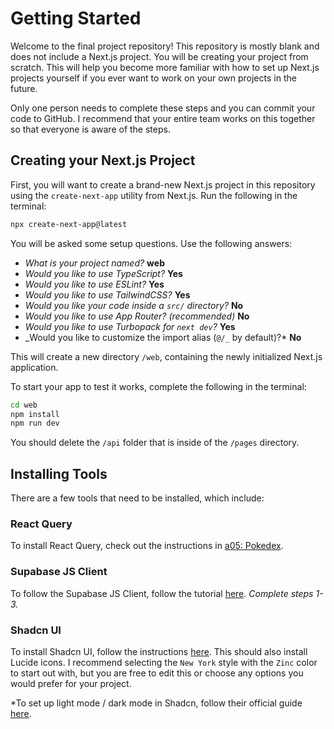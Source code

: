 # Getting Started

Welcome to the final project repository! This repository is mostly blank and does not include a Next.js project. You will be creating your project from scratch. This will help you become more familiar with how to set up Next.js projects yourself if you ever want to work on your own projects in the future.

Only one person needs to complete these steps and you can commit your code to GitHub. I recommend that your entire team works on this together so that everyone is aware of the steps.

## Creating your Next.js Project

First, you will want to create a brand-new Next.js project in this repository using the `create-next-app` utility from Next.js. Run the following in the terminal:

```bash
npx create-next-app@latest
```

You will be asked some setup questions. Use the following answers:

- _What is your project named?_ **web**
- _Would you like to use TypeScript?_ **Yes**
- _Would you like to use ESLint?_ **Yes**
- _Would you like to use TailwindCSS?_ **Yes**
- _Would you like your code inside a `src/` directory?_ **No**
- _Would you like to use App Router? (recommended)_ **No**
- _Would you like to use Turbopack for `next dev`?_ **Yes**
- _Would you like to customize the import alias (`@/_` by default)?\* **No**

This will create a new directory `/web`, containing the newly initialized Next.js application.

To start your app to test it works, complete the following in the terminal:

```bash
cd web
npm install
npm run dev
```

You should delete the `/api` folder that is inside of the `/pages` directory.

## Installing Tools

There are a few tools that need to be installed, which include:

### React Query

To install React Query, check out the instructions in [a05: Pokedex](https://comp426-25s.github.io/assignments/a05-pokedex).

### Supabase JS Client

To follow the Supabase JS Client, follow the tutorial [here](https://supabase.com/docs/guides/auth/server-side/nextjs?queryGroups=router&router=pages). _Complete steps 1-3._

### Shadcn UI

To install Shadcn UI, follow the instructions [here](https://ui.shadcn.com/docs/installation/next). This should also install Lucide icons. I recommend selecting the `New York` style with the `Zinc` color to start out with, but you are free to edit this or choose any options you would prefer for your project.

\*To set up light mode / dark mode in Shadcn, follow their official guide [here](https://ui.shadcn.com/docs/dark-mode/next).
